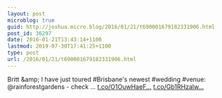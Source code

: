 ```yaml
---
layout: post
microblog: true
guid: http://joshua.micro.blog/2016/01/21/t690001679182331906.html
post_id: 36297
date: 2016-01-21T13:43:14+1100
lastmod: 2019-07-30T17:41:25+1100
type: post
url: /2016/01/21/t690001679182331906.html
---
```

Britt &amp;amp; I have just toured #Brisbane's newest #wedding #venue: @rainforestgardens - check … [t.co/O1OuwHaeF...](https://t.co/O1OuwHaeFm) [t.co/Gb1RHzalw...](https://t.co/Gb1RHzalw0)
